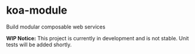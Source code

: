 # koa-module
Build modular composable web services

__WIP Notice:__ This project is currently in development and is not stable. Unit tests will be added shortly.
